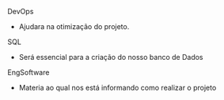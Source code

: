 DevOps
- Ajudara na otimização do projeto.

SQL
- Será essencial para a criação do nosso banco de Dados

EngSoftware
- Materia ao qual nos está informando como realizar o projeto
